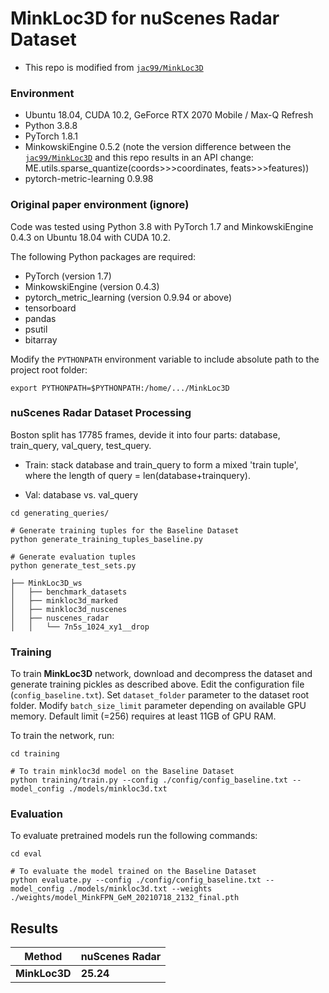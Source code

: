 # MinkLoc3D for nuScenes Radar Dataset
- This repo is modified from [`jac99/MinkLoc3D`](https://github.com/jac99/MinkLoc3D)

### Environment
* Ubuntu 18.04, CUDA 10.2, GeForce RTX 2070 Mobile / Max-Q Refresh
* Python 3.8.8
* PyTorch 1.8.1
* MinkowskiEngine 0.5.2 (note the version difference between the [`jac99/MinkLoc3D`](https://github.com/jac99/MinkLoc3D) and this repo results in an API change: ME.utils.sparse_quantize(coords>>>coordinates, feats>>>features))
* pytorch-metric-learning 0.9.98

### Original paper environment (ignore)
Code was tested using Python 3.8 with PyTorch 1.7 and MinkowskiEngine 0.4.3 on Ubuntu 18.04 with CUDA 10.2.

The following Python packages are required:
* PyTorch (version 1.7)
* MinkowskiEngine (version 0.4.3)
* pytorch_metric_learning (version 0.9.94 or above)
* tensorboard
* pandas
* psutil
* bitarray


Modify the `PYTHONPATH` environment variable to include absolute path to the project root folder: 
```export PYTHONPATH
export PYTHONPATH=$PYTHONPATH:/home/.../MinkLoc3D
```

### nuScenes Radar Dataset Processing
Boston split has 17785 frames, devide it into four parts: database, train_query, val_query, test_query. 

- Train: stack database and train_query to form a mixed 'train tuple', where the length of query = len(database+trainquery).

- Val: database vs. val_query
 
```generate pickles
cd generating_queries/ 

# Generate training tuples for the Baseline Dataset
python generate_training_tuples_baseline.py

# Generate evaluation tuples
python generate_test_sets.py
```

```
├── MinkLoc3D_ws
│   ├── benchmark_datasets
│   ├── minkloc3d_marked
│   ├── minkloc3d_nuscenes
│   ├── nuscenes_radar
│   │   └── 7n5s_1024_xy1__drop
```

### Training
To train **MinkLoc3D** network, download and decompress the dataset and generate training pickles as described above.
Edit the configuration file (`config_baseline.txt`). 
Set `dataset_folder` parameter to the dataset root folder.
Modify `batch_size_limit` parameter depending on available GPU memory. 
Default limit (=256) requires at least 11GB of GPU RAM.

To train the network, run:

```train baseline
cd training

# To train minkloc3d model on the Baseline Dataset
python training/train.py --config ./config/config_baseline.txt --model_config ./models/minkloc3d.txt

```

### Evaluation

To evaluate pretrained models run the following commands:

```eval baseline
cd eval

# To evaluate the model trained on the Baseline Dataset
python evaluate.py --config ./config/config_baseline.txt --model_config ./models/minkloc3d.txt --weights ./weights/model_MinkFPN_GeM_20210718_2132_final.pth
```

## Results

| Method         | nuScenes Radar  |
| -------------- |---------------- | 
| **MinkLoc3D**  |     **25.24**   |


